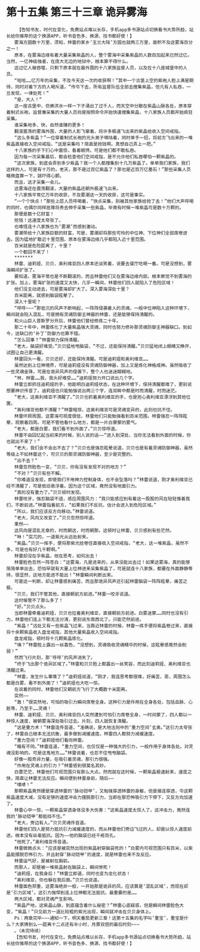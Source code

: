 # 第十五集 第三十三章 诡异雾海
        【告知书友，时代在变化，免费站点难以长存，手机app多书源站点切换看书大势所趋，站长给你推荐的这个换源APP，听书音色多、换源、找书都好使！】
       雾海方圆数十万里，须知，林雷的家乡‘玉兰大陆’方圆也就两三万里，面积不及这雾海百分之一！
       原本，在雾海边缘有着大量采集紫晶的人，整个雾海中采集紫晶的人数目加起来已然过亿。当然，一亿神级强者，在庞大无边的地狱中，根本算不得什么。
       这过亿人被吞噬，只剩下原本就在最外围的十八家族监督人员，以及在十八座城堡中的人员。
       “哈哈……亿万年的采集，不及今天这一次的收获啊！”其中一个古堡上空的紫袍人脸上满是期待，同时对着下方的人喝斥道，“传令下去，所有监督队伍全部去搜集紫晶，但凡有人私吞，一旦发现，一律处死！”
       “是，大人！”
       这一座古堡中，仿佛洪水一样一下子涌出了过千人，而天空中分散在紫晶山脉各处，原本穿着制式长袍，监督兼采集的大量人员则是按照命令开始快速搜集紫晶，十八家族人员都开始疯狂采集。
       谁采集地多、快，自然谁赚的更多！
       翻滚震荡的雾海外围，大量的人影飞窜着，将许多极速飞出来的紫晶给收入空间戒指。
       “这么多紫晶？”一位穿着制式长袍的光头男子嘀咕着，同时单手一招，将前方飞出来的一堆紫晶直接收入空间戒指，“这是采集吗？简直是抢钱啊。真想自己弄上一把。”
       十八家族的手下们心中震惊，看着眼馋。可是他们都不敢私吞。
       因为每一次采集最后，都会检查他们空间戒指，是不允许他们私吞哪怕一颗紫晶的。
       “这次家族，到底会弄到多少紫晶？我一个人都搜集到十几万紫晶了。单单我们家族，我们这样的人，可是有十万的，老天，那不是过百亿紫晶了？那也是近百万亿墨石！”那些采集人员略微盘算一下，就吓得心颤。
       而且，这才采集一会儿。
       这雾海还在震荡翻滚，大量的紫晶还朝外极速飞出来。
       十八家族平常亿万年的收获，不及雾潮这一天的收获，这可是事实。
       “一个个快点！”那些上层人员呼喝着，“快点采集，别被其他家族给抢了去！”他们大声呼喝的同时，也偶尔同样屈尊将贵去伸手采集一些紫晶，毕竟有时候一堆紫晶可是数十万颗的。
       那便是数十亿财富！
       抢钱！这速度太夸张了。
       也难怪连十八家族也为‘雾潮’而感到激动。
       雾潮带给十八家族巨额的财富，可是，雾潮却将那些可怜的中位神、下位神们全部席卷进去。因为猛地扩散近十里范围，原本在雾海边缘几乎都陷入近十里范围。
       百米就是危险距离了，十里？
       一个都回不来了！
       *******
       林雷、迪莉娅、贝贝、奥利维亚四人原本还谈笑着，说要去餐厅吃喝一番。可是没想到，雾海瞬间扩张了。
       要知道，雾海平常也是不断翻滚的，而且林雷他们又在雾海边缘内部。根本察觉不到雾海的扩张。加上，雾海扩张的速度又太快，几乎一瞬间，林雷他们四人就陷入了危险区域！
       他们没主动进去，可是雾海却扩大了。深入雾海深处十里？
       百米距离，就感到脑袋眩晕了。
       深入十里呢？
       “呼呼~~~”那低沉的风声不断响起，一阵阵侵袭着人的灵魂。一般中位神陷入这种环境下，瞬间就会陷入混乱，可是拥有灵魂防御主神器的林雷，还是能够保持清醒的。
       和火山巨人普斯罗分开后，林雷他们曾经修炼二十年。
       那二十年中，林雷炼化了大量紫晶强大灵魂，同时也努力修补那灵魂防御主神器缺口。到如今，这缺口的‘补丁’防御力也算不错。
       “怎么回事？”林雷努力保持清醒。
       “老大，脑袋好难受。”贝贝猛地甩脑袋，“不过，还能保持清醒。”贝贝猛地闭上眼睛又睁开，试图让自己更清醒。
       林雷回头一看，贝贝还好，还能保持清醒。可是迪莉娅和奥利维亚……
       虽然达到上位神境界，可是迪莉娅没有灵魂防御神器，加上又是炼化神格成神。虽然吸收了一些灵魂金珠，可是在诡异风声的侵袭下，整个人也迷迷糊糊地。
       “林，林雷……我，我头好难受……”迪莉娅努力开口说出几个字。
       林雷立即抓住迪莉娅的手，他能明白迪莉娅状态，在这种环境下，保持清醒都难了，更别说想要神识传音了。迪莉娅也只能勉强说出两三个字，连双眸中都是时而清醒，时而迷茫。
       “老大，这奥利维亚不清醒了。”贝贝也抓着奥利维亚的手，也是担心奥利维亚漂浮到其他位置。
       “奥利维亚他都不清醒？”林雷暗惊，这奥利维亚可是灵魂变异的，此刻也抗不住。
       林雷环顾周围，这雾海可视度很低，林雷他们只能勉强看到百米范围。林雷强忍一阵阵眩晕，观察着四周。可是不管他看什么地方，都是一片白蒙蒙的雾气。
       “老大，都是白雾，我们看不到外面了。”贝贝惊呼道。
       林雷不由回忆起当初来的时候，别人说的话——“进入到深处，当你无法看到外面的时候，你也就出不来了！”
       “老大，我们会不会出不去了？”贝贝也是强忍眩晕说道，贝贝也是有着灵魂防御神器，虽然等级上不如林雷这个，可贝贝的那灵魂防御神器，至少是完整的。
       “出不去？”
       林雷忽然脸色一变，“贝贝，你有没有发现不对的地方？”
       “不对？”贝贝有些不解。
       “你难道没发现，即使我们不用神力控制身体，也不会坠落吗？”林雷说道，刚才奥利维亚已经不清醒了，可是依旧悬浮着。因为这个区域，竟然没有地面引力。
       “真的没有重力了。”贝贝顿时发现。
       林雷咬牙，强忍脑袋不适，感应周围风力：“我只能感应到有着这一股股的风在轻轻推着我们，不断前进。”林雷指着前方，“如果我们不反抗，估计会进入到危险区域。”
       “所以，我们应该反方向移动。”林雷说道。
       “老大，风向又改变了。”贝贝忽然惊呼道。
       果然——
       这风向是混乱无章的，时而朝这，时而朝那。这顿时让林雷、贝贝感到有些茫然。
       “咻！”突兀的，一道紫光从远处射来。
       “紫晶。”贝贝一挥手，便将那紫光给卷住直接收入空间戒指，“老大，这一堆紫晶，虽然不多，可是也有好几千颗啊。”
       林雷却没在乎紫晶，他在思考，如何出去！
       林雷脸色忽然一阵苍白：“这雾海，凡是进来的，从来没能出去过！如果这雾海，真的能够简简单单出去，恐怕早就有大量上位神进来采集紫晶了，可是就连十八家族，都要在外面静静等待，很显然，这地方能进不能出！”林雷瞬间判断出来。
       可是这一判断，却让林雷感到痛苦，而且那诡异风声还引起林雷脑袋一阵阵眩晕，痛苦之极。
       “贝贝，我们不管其他，直接朝前方前进。”林雷一咬牙说道。
       这时候管不了那么多了！
       “好。”贝贝点头。
       当即林雷牵着迪莉娅，贝贝也拉着奥利维亚，直接朝前方前进。白雾迷蒙……同时也没有引力，林雷他们连上下都无法分清，更别说东南西北了。只能茫然前进。
       “紫晶！”远处又有一些紫晶飞过来，当靠近林雷的时候，林雷一挥手便将紫晶卷过来，直接将十余颗紫晶收入盘龙戒指，其他大量紫晶收入空间戒指。
       盘龙戒指，顿时将十几颗紫晶炼化。
       “咦？”林雷脸上露出一丝喜色，“没想到，灵魂吸收灵魂精华的时候，这眩晕感竟然会削弱！”
       然而飞行片刻，那‘呼呼’的风声消失了。
       “终于飞出那个诡异区域了。”林雷和贝贝脸上都露出一丝笑容，而此刻迪莉娅、奥利维亚也清醒过来。
       “林雷，发生什么事情了？”迪莉娅说道，“刚才，我连思考都很难，好痛苦，恩，周围怎么都是白雾，看不到外面了！”迪莉娅也大吃一惊。
       在说着的同时，林雷他们又朝前方飞行了大概数十米距离。
       突然——
       “轰！”很突然地，可怕的吸引力瞬间席卷全身。这种引力是作用在全身各处，包括血脉、心脏等，乃至于……灵魂！
       林雷、迪莉娅、贝贝、奥利维亚四人突然遭到可怕引力席卷全身，一时间蒙了，四人都以一种惊人速度，被朝雾海深处吸引过去。片刻，四人就恢复清醒。
       “这是重力术！”林雷连传音道，“准确说，是大地法则中的‘重力空间’玄奥。”这引力太夸张了，林雷自己根本无法抗衡，最多做到减缓速度。林雷四人都努力减缓速度。
       “重力空间？”迪莉娅他们看向林雷。
       “略有不同。”林雷连道，“重力空间，也仅仅是一种强大的引力，一般作用于身体各处。对灵魂没影响的。可是这鬼地方……”林雷说着，也忍不住甩甩脑袋。
       好像一股奇异力量，在吸引着灵魂，那引力很强。
       “作用在灵魂上的引力？”林雷感到很莫名其妙。
       白雾茫茫，林雷他们可视范围只有那么大点。然而就在这时候，一颗紫晶极速射来，速度之快，简直让林雷无法反应。瞬间便到林雷身前，随后——
       “噗哧！”
       那颗紫晶竟然硬是穿透林雷的‘脉动铠甲’，又勉强穿透林雷的身躯，但是接连穿透，令这颗紫晶速度大减，没有足够的速度冲击力摆脱那引力，当即在那恐怖吸引力下停下，又反方向加速了。
       林雷心中一惊，一颗紫晶穿透身体没多大伤害：“这紫晶速度太惊人了，这冲击力，竟然连我的‘脉动铠甲’都抵挡不住。”
       “老大，旁边有人。”贝贝灵魂传音道。
       林雷他们四人是努力抵抗引力减缓速度的，而从林雷他们旁边飞过的人，却是以惊人速度前进。根本没有丝毫抵抗。因为——他的脑袋已经千疮百孔。
       “他死了。”奥利维亚传音道。
       林雷微微点头：“应该是被突然出现的紫晶射穿脑袋死的！”白雾内可视范围只有百米，以紫晶能摆脱恐怖引力，并且射穿‘脉动铠甲’的速度，就是林雷也来不及反应。
       林雷运气好，是被射在胸前。
       而那人，却是被一堆紫晶射在脑袋上，瞬间惨死！
       “迪莉娅，在我身后！”林雷立即道，同时也变为龙化状态！
       “奥利维亚，你也躲在我后面。”贝贝也说道。
       林雷面色郑重，这雾海绝非一般，一开始那是诡异的风，应该算是‘混乱区域’，而现在却是‘引力区域’。这引力强悍到连上位神都无法抵抗，最重要的是……
       两大区域，都对灵魂产生影响。
       “紫晶产地，这紫晶山脉，到底蕴含着什么秘密？”林雷心底疑惑，但是瞬间林雷脸色大变，“紫晶！”只见前方一道比较粗的紫光出现，瞬间就冲击在贝贝身体上。
       Ps：两章完毕~~~通知一下，明天番茄更新三章！这第十五集的名字叫‘重宝’，重宝是什么？大家猜到么~~距离十二点还有半小时，月票双倍的最后时刻~~~
       。（未完待续）
       【告知书友，时代在变化，免费站点难以长存，手机app多书源站点切换看书大势所趋，站长给你推荐的这个换源APP，听书音色多、换源、找书都好使！】